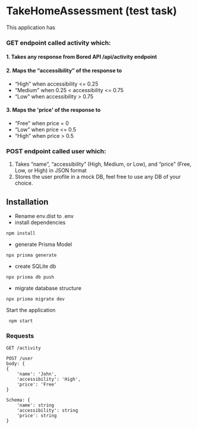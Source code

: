 # TakeHomeAssessment (test task)

This application has 

###  GET endpoint called activity which:
#### 1. Takes any response from Bored API /api/activity endpoint
#### 2. Maps the “accessibility” of the response to
- “High” when accessibility <= 0.25
- “Medium” when 0.25 < accessibility <= 0.75
- “Low” when accessibility > 0.75
#### 3. Maps the 'price' of the response to
- “Free” when price = 0
- “Low” when price <= 0.5
- “High” when price > 0.5


### POST endpoint called user which:
1. Takes “name”, “accessibility” (High, Medium, or Low), and “price” (Free, Low, or
High) in JSON format
2. Stores the user profile in a mock DB, feel free to use any DB of your choice.



## Installation
- Rename env.dist to .env
- install dependencies
```
npm install
```
- generate Prisma Model
``` 
npx prisma generate
```
- create SQLite db
```
npx prisma db push
```
- migrate database structure
```
npx prisma migrate dev
```
Start the application
```
 npm start
```

### Requests
```
GET /activity
```
```
POST /user
body: {
{
    'name': 'John',
    'accessibility': 'High',
    'price': 'Free'
}

Schema: {
    'name': string
    'accessibility': string
    'price': string
}
```




